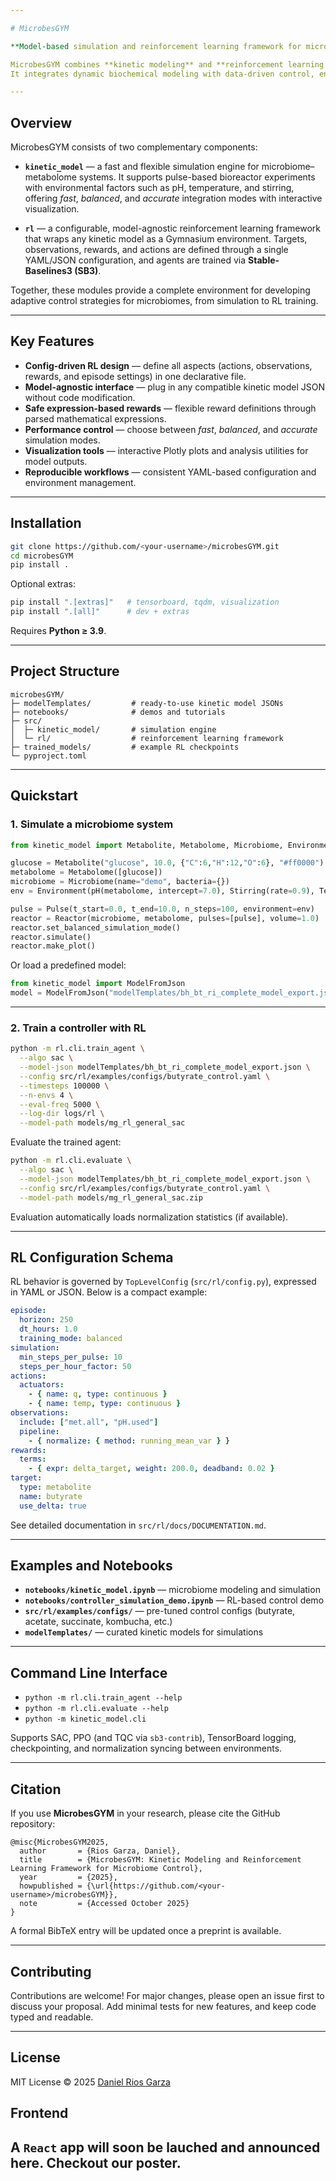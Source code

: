 ```yaml
---

# MicrobesGYM

**Model-based simulation and reinforcement learning framework for microbiome control**

MicrobesGYM combines **kinetic modeling** and **reinforcement learning (RL)** to design, simulate, and train controllers for microbial ecosystems.
It integrates dynamic biochemical modeling with data-driven control, enabling *in silico* experimentation and AI-driven discovery of control strategies.

---
```


## Overview

MicrobesGYM consists of two complementary components:

* **`kinetic_model`** — a fast and flexible simulation engine for microbiome–metabolome systems.
  It supports pulse-based bioreactor experiments with environmental factors such as pH, temperature, and stirring, offering *fast*, *balanced*, and *accurate* integration modes with interactive visualization.

* **`rl`** — a configurable, model-agnostic reinforcement learning framework that wraps any kinetic model as a Gymnasium environment.
  Targets, observations, rewards, and actions are defined through a single YAML/JSON configuration, and agents are trained via **Stable-Baselines3 (SB3)**.

Together, these modules provide a complete environment for developing adaptive control strategies for microbiomes, from simulation to RL training.

---

## Key Features

* **Config-driven RL design** — define all aspects (actions, observations, rewards, and episode settings) in one declarative file.
* **Model-agnostic interface** — plug in any compatible kinetic model JSON without code modification.
* **Safe expression-based rewards** — flexible reward definitions through parsed mathematical expressions.
* **Performance control** — choose between *fast*, *balanced*, and *accurate* simulation modes.
* **Visualization tools** — interactive Plotly plots and analysis utilities for model outputs.
* **Reproducible workflows** — consistent YAML-based configuration and environment management.

---

## Installation

```bash
git clone https://github.com/<your-username>/microbesGYM.git
cd microbesGYM
pip install .
```

Optional extras:

```bash
pip install ".[extras]"   # tensorboard, tqdm, visualization
pip install ".[all]"      # dev + extras
```

Requires **Python ≥ 3.9**.

---

## Project Structure

```text
microbesGYM/
├─ modelTemplates/         # ready-to-use kinetic model JSONs
├─ notebooks/              # demos and tutorials
├─ src/
│  ├─ kinetic_model/       # simulation engine
│  └─ rl/                  # reinforcement learning framework
├─ trained_models/         # example RL checkpoints
└─ pyproject.toml
```

---

## Quickstart

### 1. Simulate a microbiome system

```python
from kinetic_model import Metabolite, Metabolome, Microbiome, Environment, pH, Temperature, Stirring, Pulse, Reactor

glucose = Metabolite("glucose", 10.0, {"C":6,"H":12,"O":6}, "#ff0000")
metabolome = Metabolome([glucose])
microbiome = Microbiome(name="demo", bacteria={})
env = Environment(pH(metabolome, intercept=7.0), Stirring(rate=0.9), Temperature(37.0))

pulse = Pulse(t_start=0.0, t_end=10.0, n_steps=100, environment=env)
reactor = Reactor(microbiome, metabolome, pulses=[pulse], volume=1.0)
reactor.set_balanced_simulation_mode()
reactor.simulate()
reactor.make_plot()
```

Or load a predefined model:

```python
from kinetic_model import ModelFromJson
model = ModelFromJson("modelTemplates/bh_bt_ri_complete_model_export.json")
```

---

### 2. Train a controller with RL

```bash
python -m rl.cli.train_agent \
  --algo sac \
  --model-json modelTemplates/bh_bt_ri_complete_model_export.json \
  --config src/rl/examples/configs/butyrate_control.yaml \
  --timesteps 100000 \
  --n-envs 4 \
  --eval-freq 5000 \
  --log-dir logs/rl \
  --model-path models/mg_rl_general_sac
```

Evaluate the trained agent:

```bash
python -m rl.cli.evaluate \
  --algo sac \
  --model-json modelTemplates/bh_bt_ri_complete_model_export.json \
  --config src/rl/examples/configs/butyrate_control.yaml \
  --model-path models/mg_rl_general_sac.zip
```

Evaluation automatically loads normalization statistics (if available).

---

## RL Configuration Schema

RL behavior is governed by `TopLevelConfig` (`src/rl/config.py`), expressed in YAML or JSON.
Below is a compact example:

```yaml
episode:
  horizon: 250
  dt_hours: 1.0
  training_mode: balanced
simulation:
  min_steps_per_pulse: 10
  steps_per_hour_factor: 50
actions:
  actuators:
    - { name: q, type: continuous }
    - { name: temp, type: continuous }
observations:
  include: ["met.all", "pH.used"]
  pipeline:
    - { normalize: { method: running_mean_var } }
rewards:
  terms:
    - { expr: delta_target, weight: 200.0, deadband: 0.02 }
target:
  type: metabolite
  name: butyrate
  use_delta: true
```

See detailed documentation in `src/rl/docs/DOCUMENTATION.md`.

---

## Examples and Notebooks

* **`notebooks/kinetic_model.ipynb`** — microbiome modeling and simulation
* **`notebooks/controller_simulation_demo.ipynb`** — RL-based control demo
* **`src/rl/examples/configs/`** — pre-tuned control configs (butyrate, acetate, succinate, kombucha, etc.)
* **`modelTemplates/`** — curated kinetic models for simulations

---

## Command Line Interface

* `python -m rl.cli.train_agent --help`
* `python -m rl.cli.evaluate --help`
* `python -m kinetic_model.cli`

Supports SAC, PPO (and TQC via `sb3-contrib`), TensorBoard logging, checkpointing, and normalization syncing between environments.

---

## Citation

If you use **MicrobesGYM** in your research, please cite the GitHub repository:

```
@misc{MicrobesGYM2025,
  author       = {Rios Garza, Daniel},
  title        = {MicrobesGYM: Kinetic Modeling and Reinforcement Learning Framework for Microbiome Control},
  year         = {2025},
  howpublished = {\url{https://github.com/<your-username>/microbesGYM}},
  note         = {Accessed October 2025}
}
```

A formal BibTeX entry will be updated once a preprint is available.

---

## Contributing

Contributions are welcome!
For major changes, please open an issue first to discuss your proposal.
Add minimal tests for new features, and keep code typed and readable.

---

## License

MIT License © 2025 [Daniel Rios Garza](https://github.com/<your-username>)


## Frontend
A `React` app will soon be lauched and announced here. Checkout our poster.
---

